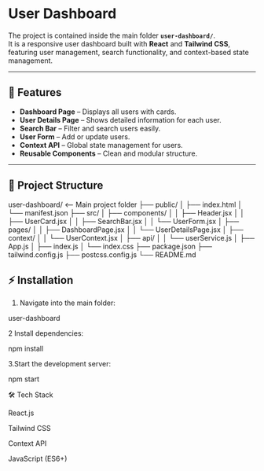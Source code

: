 # User Dashboard

The project is contained inside the main folder **`user-dashboard/`**.  
It is a responsive user dashboard built with **React** and **Tailwind CSS**, featuring user management, search functionality, and context-based state management.

---

## 🚀 Features
- **Dashboard Page** – Displays all users with cards.
- **User Details Page** – Shows detailed information for each user.
- **Search Bar** – Filter and search users easily.
- **User Form** – Add or update users.
- **Context API** – Global state management for users.
- **Reusable Components** – Clean and modular structure.

---

## 📂 Project Structure
user-dashboard/ <-- Main project folder
├── public/
│ ├── index.html
│ └── manifest.json
├── src/
│ ├── components/
│ │ ├── Header.jsx
│ │ ├── UserCard.jsx
│ │ ├── SearchBar.jsx
│ │ └── UserForm.jsx
│ ├── pages/
│ │ ├── DashboardPage.jsx
│ │ └── UserDetailsPage.jsx
│ ├── context/
│ │ └── UserContext.jsx
│ ├── api/
│ │ └── userService.js
│ ├── App.js
│ ├── index.js
│ └── index.css
├── package.json
├── tailwind.config.js
├── postcss.config.js
└── README.md
## ⚡ Installation

1. Navigate into the main folder:
   
user-dashboard

2 Install dependencies:

npm install

3.Start the development server:

npm start

🛠️ Tech Stack

React.js

Tailwind CSS

Context API

JavaScript (ES6+)

